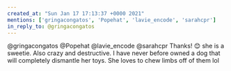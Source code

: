 ```yaml
---
created_at: "Sun Jan 17 17:13:37 +0000 2021"
mentions: ['gringacongatos', 'Popehat', 'lavie_encode', 'sarahcpr']
in_reply_to: @gringacongatos
---
```


@gringacongatos @Popehat @lavie_encode @sarahcpr Thanks! 😊 she is a sweetie. Also crazy and destructive. I have never before owned a dog that will completely dismantle her toys. She loves to chew limbs off of them lol
